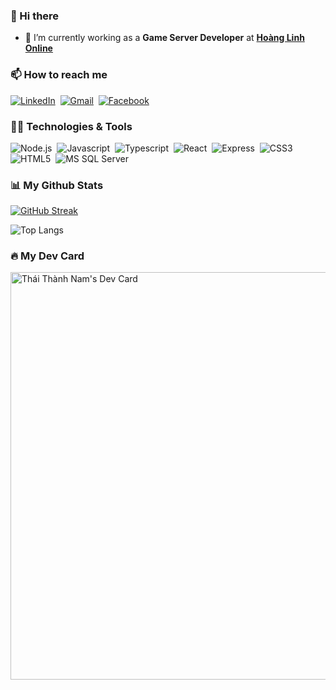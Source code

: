 ### 👋 Hi there 

- 🏢 I’m currently working as a **Game Server Developer** at [**Hoàng Linh Online**](https://hoanglinhonline.com)

### 📫 How to reach me 

[![LinkedIn](https://img.shields.io/badge/LinkedIn-%230A66C2?style=for-the-badge&logo=linkedin&logoColor=white)](https://www.linkedin.com/in/thanhnam2811)&nbsp;
[![Gmail](https://img.shields.io/badge/Gmail-%23EA4335?style=for-the-badge&logo=gmail&logoColor=white)](mailto:thanhnam.thai01@gmail.com)&nbsp;
[![Facebook](https://img.shields.io/badge/Facebook-%231877F2?style=for-the-badge&logo=facebook&logoColor=white)](https://www.facebook.com/thanhnam.thai2811)&nbsp;

### 👩‍💻 Technologies & Tools

![Node.js](https://img.shields.io/badge/-Node.js-05122A?style=for-the-badge&logo=node.js)&nbsp;
![Javascript](https://img.shields.io/badge/-Javascript-05122A?style=for-the-badge&logo=javascript)&nbsp;
![Typescript](https://img.shields.io/badge/-Typescript-05122A?style=for-the-badge&logo=typescript)&nbsp;
![React](https://img.shields.io/badge/-React-05122A?style=for-the-badge&logo=react)&nbsp;
![Express](https://img.shields.io/badge/-Express-05122A?style=for-the-badge&logo=express)&nbsp;
![CSS3](https://img.shields.io/badge/-CSS3-05122A?style=for-the-badge&logo=css3)&nbsp;
![HTML5](https://img.shields.io/badge/-HTML5-05122A?style=for-the-badge&logo=html5)&nbsp;
![MS SQL Server](https://img.shields.io/badge/-MS%20SQL%20Server-05122A?style=for-the-badge&logo=microsoft-sql-server)&nbsp;

### 📊 My Github Stats

[![GitHub Streak](https://streak-stats.demolab.com?user=thanhnam2811&theme=transparent&hide_border=true&date_format=j%20M%5B%20Y%5D)](https://git.io/streak-stats)

![Top Langs](https://github-readme-stats.vercel.app/api/top-langs/?username=thanhnam2811&layout=compact&theme=transparent&hide_border=true)

### 🔥 My Dev Card

<a href="https://app.daily.dev/thanhnam1324"><img src="https://api.daily.dev/devcards/v2/NalkFHde9BxtIvEwu6Euv.png?type=wide&r=v0w" width="652" alt="Thái Thành Nam's Dev Card"/></a>

